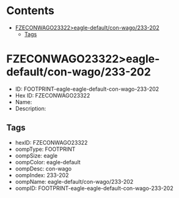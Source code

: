 



Contents
========

* [FZECONWAGO23322>eagle-default/con-wago/233-202](#fzeconwago23322eagle-defaultcon-wago233-202)
	* [Tags](#tags)

# FZECONWAGO23322>eagle-default/con-wago/233-202

- ID: FOOTPRINT-eagle-eagle-default-con-wago-233-202
- Hex ID: FZECONWAGO23322
- Name: 
- Description: 

## Tags

- hexID: FZECONWAGO23322
- oompType: FOOTPRINT
- oompSize: eagle
- oompColor: eagle-default
- oompDesc: con-wago
- oompIndex: 233-202
- oompName: eagle-default/con-wago/233-202
- oompID: FOOTPRINT-eagle-eagle-default-con-wago-233-202
